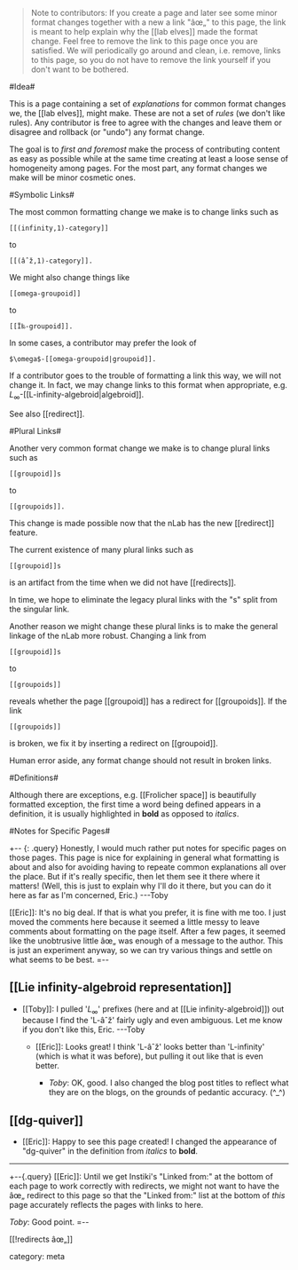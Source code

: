 > Note to contributors: If you create a page and later see some minor format changes together with a new a link "âœ„" to this page, the link is meant to help explain why the [[lab elves]] made the format change. Feel free to remove the link to this page once you are satisfied. We will periodically go around and clean, i.e. remove, links to this page, so you do not have to remove the link yourself if you don't want to be bothered.

#Idea#

This is a page containing a set of _explanations_ for common format changes we, the [[lab elves]], might make. These are not a set of _rules_ (we don't like rules). Any contributor is free to agree with the changes and leave them or disagree and rollback (or "undo") any format change.

The goal is to _first and foremost_ make the process of contributing content as easy as possible while at the same time creating at least a loose sense of homogeneity among pages. For the most part, any format changes we make will be minor cosmetic ones.

#Symbolic Links#

The most common formatting change we make is to change links such as

    [[(infinity,1)-category]]

to 

    [[(âˆž,1)-category]].

We might also change things like

    [[omega-groupoid]]

to 

    [[Ï‰-groupoid]].

In some cases, a contributor may prefer the look of

    $\omega$-[[omega-groupoid|groupoid]].

If a contributor goes to the trouble of formatting a link this way, we will not change it. In fact, we may change links to this format when appropriate, e.g. $L_\infty$-[[L-infinity-algebroid|algebroid]].

See also [[redirect]].

#Plural Links#

Another very common format change we make is to change plural links such as

    [[groupoid]]s

to 

    [[groupoids]].

This change is made possible now that the nLab has the new [[redirect]] feature.

The current existence of many plural links such as 

    [[groupoid]]s

is an artifact from the time when we did not have [[redirects]].

In time, we hope to eliminate the legacy plural links with the "s" split from the singular link.

Another reason we might change these plural links is to make the general linkage of the nLab more robust. Changing a link from 

    [[groupoid]]s

to 

    [[groupoids]]

reveals whether the page [[groupoid]] has a redirect for [[groupoids]]. If the link 

    [[groupoids]]

is broken, we fix it by inserting a redirect on [[groupoid]].

Human error aside, any format change should not result in broken links.

#Definitions#

Although there are exceptions, e.g. [[Frolicher space]] is beautifully formatted exception, the first time a word being defined appears in a definition, it is usually highlighted in **bold** as opposed to _italics_.

#Notes for Specific Pages#

+-- {: .query}
Honestly, I would much rather put notes for specific pages on those pages.  This page is nice for explaining in general what formatting is about and also for avoiding having to repeate common explanations all over the place.  But if it\'s really specific, then let them see it there where it matters!  (Well, this is just to explain why I\'ll do it there, but you can do it here as far as I\'m concerned, Eric.)  ---Toby

[[Eric]]: It's no big deal. If that is what you prefer, it is fine with me too. I just moved the comments here because it seemed a little messy to leave comments about formatting on the page itself. After a few pages, it seemed like the unobtrusive little âœ„ was enough of a message to the author. This is just an experiment anyway, so we can try various things and settle on what seems to be best.
=--

## [[Lie infinity-algebroid representation]] ##

* [[Toby]]: I pulled '$L_\infty$' prefixes (here and at [[Lie infinity-algebroid]]) out because I find the 'L-âˆž' fairly ugly and even ambiguous.  Let me know if you don\'t like this, Eric.  ---Toby

  * [[Eric]]: Looks great! I think 'L-âˆž' looks better than 'L-infinity' (which is what it was before), but pulling it out like that is even better.

    *  _Toby_:  OK, good.  I also changed the blog post titles to reflect what they are on the blogs, on the grounds of pedantic accuracy.  (^_^)

## [[dg-quiver]] ##

* [[Eric]]: Happy to see this page created! I changed the appearance of "dg-quiver" in the definition from _italics_ to **bold**.


***

+--{.query}
[[Eric]]: Until we get Instiki's "Linked from:" at the bottom of each page to work correctly with redirects, we might not want to have the âœ„ redirect to this page so that the "Linked from:" list at the bottom of _this_ page accurately reflects the pages with links to here.

_Toby_:  Good point.
=--

[[!redirects âœ„]]

category: meta